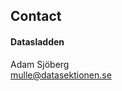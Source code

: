 ## Contact

#### Datasladden
Adam Sjöberg</br>
[mulle@datasektionen.se](mailto:mulle@datasektionen.se)
